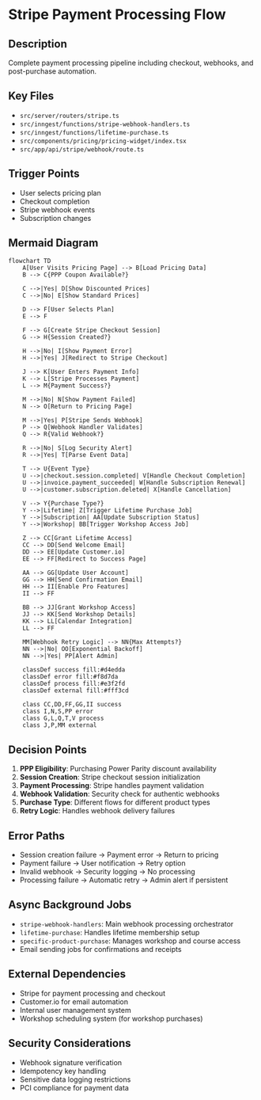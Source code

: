 # Stripe Payment Processing Flow

## Description

Complete payment processing pipeline including checkout, webhooks, and post-purchase automation.

## Key Files

- `src/server/routers/stripe.ts`
- `src/inngest/functions/stripe-webhook-handlers.ts`
- `src/inngest/functions/lifetime-purchase.ts`
- `src/components/pricing/pricing-widget/index.tsx`
- `src/app/api/stripe/webhook/route.ts`

## Trigger Points

- User selects pricing plan
- Checkout completion
- Stripe webhook events
- Subscription changes

## Mermaid Diagram

```mermaid
flowchart TD
    A[User Visits Pricing Page] --> B[Load Pricing Data]
    B --> C{PPP Coupon Available?}

    C -->|Yes| D[Show Discounted Prices]
    C -->|No| E[Show Standard Prices]

    D --> F[User Selects Plan]
    E --> F

    F --> G[Create Stripe Checkout Session]
    G --> H{Session Created?}

    H -->|No| I[Show Payment Error]
    H -->|Yes| J[Redirect to Stripe Checkout]

    J --> K[User Enters Payment Info]
    K --> L[Stripe Processes Payment]
    L --> M{Payment Success?}

    M -->|No| N[Show Payment Failed]
    N --> O[Return to Pricing Page]

    M -->|Yes| P[Stripe Sends Webhook]
    P --> Q[Webhook Handler Validates]
    Q --> R{Valid Webhook?}

    R -->|No| S[Log Security Alert]
    R -->|Yes| T[Parse Event Data]

    T --> U{Event Type}
    U -->|checkout.session.completed| V[Handle Checkout Completion]
    U -->|invoice.payment_succeeded| W[Handle Subscription Renewal]
    U -->|customer.subscription.deleted| X[Handle Cancellation]

    V --> Y{Purchase Type?}
    Y -->|Lifetime| Z[Trigger Lifetime Purchase Job]
    Y -->|Subscription| AA[Update Subscription Status]
    Y -->|Workshop| BB[Trigger Workshop Access Job]

    Z --> CC[Grant Lifetime Access]
    CC --> DD[Send Welcome Email]
    DD --> EE[Update Customer.io]
    EE --> FF[Redirect to Success Page]

    AA --> GG[Update User Account]
    GG --> HH[Send Confirmation Email]
    HH --> II[Enable Pro Features]
    II --> FF

    BB --> JJ[Grant Workshop Access]
    JJ --> KK[Send Workshop Details]
    KK --> LL[Calendar Integration]
    LL --> FF

    MM[Webhook Retry Logic] --> NN{Max Attempts?}
    NN -->|No| OO[Exponential Backoff]
    NN -->|Yes| PP[Alert Admin]

    classDef success fill:#d4edda
    classDef error fill:#f8d7da
    classDef process fill:#e3f2fd
    classDef external fill:#fff3cd

    class CC,DD,FF,GG,II success
    class I,N,S,PP error
    class G,L,Q,T,V process
    class J,P,MM external
```

## Decision Points

1. **PPP Eligibility**: Purchasing Power Parity discount availability
2. **Session Creation**: Stripe checkout session initialization
3. **Payment Processing**: Stripe handles payment validation
4. **Webhook Validation**: Security check for authentic webhooks
5. **Purchase Type**: Different flows for different product types
6. **Retry Logic**: Handles webhook delivery failures

## Error Paths

- Session creation failure → Payment error → Return to pricing
- Payment failure → User notification → Retry option
- Invalid webhook → Security logging → No processing
- Processing failure → Automatic retry → Admin alert if persistent

## Async Background Jobs

- `stripe-webhook-handlers`: Main webhook processing orchestrator
- `lifetime-purchase`: Handles lifetime membership setup
- `specific-product-purchase`: Manages workshop and course access
- Email sending jobs for confirmations and receipts

## External Dependencies

- Stripe for payment processing and checkout
- Customer.io for email automation
- Internal user management system
- Workshop scheduling system (for workshop purchases)

## Security Considerations

- Webhook signature verification
- Idempotency key handling
- Sensitive data logging restrictions
- PCI compliance for payment data
